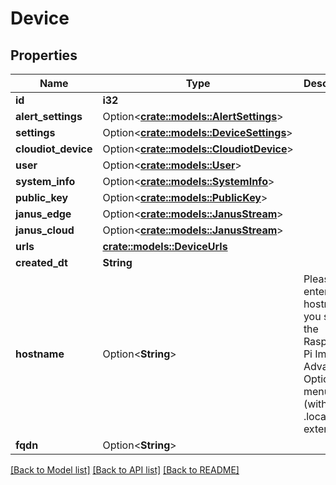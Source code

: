 # Device

## Properties

Name | Type | Description | Notes
------------ | ------------- | ------------- | -------------
**id** | **i32** |  | [readonly]
**alert_settings** | Option<[**crate::models::AlertSettings**](AlertSettings.md)> |  | [readonly]
**settings** | Option<[**crate::models::DeviceSettings**](DeviceSettings.md)> |  | [readonly]
**cloudiot_device** | Option<[**crate::models::CloudiotDevice**](CloudiotDevice.md)> |  | [readonly]
**user** | Option<[**crate::models::User**](User.md)> |  | [readonly]
**system_info** | Option<[**crate::models::SystemInfo**](SystemInfo.md)> |  | [readonly]
**public_key** | Option<[**crate::models::PublicKey**](PublicKey.md)> |  | [readonly]
**janus_edge** | Option<[**crate::models::JanusStream**](JanusStream.md)> |  | [readonly]
**janus_cloud** | Option<[**crate::models::JanusStream**](JanusStream.md)> |  | [readonly]
**urls** | [**crate::models::DeviceUrls**](Device_urls.md) |  | 
**created_dt** | **String** |  | [readonly]
**hostname** | Option<**String**> | Please enter the hostname you set in the Raspberry Pi Imager's Advanced Options menu (without .local extension) | [optional]
**fqdn** | Option<**String**> |  | [optional]

[[Back to Model list]](../README.md#documentation-for-models) [[Back to API list]](../README.md#documentation-for-api-endpoints) [[Back to README]](../README.md)


